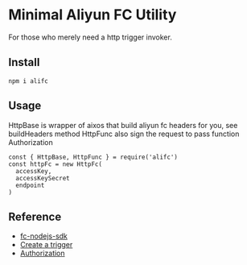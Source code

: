 Minimal Aliyun FC Utility
===

For those who merely need a http trigger invoker.

## Install
```
npm i alifc
```

## Usage

HttpBase is wrapper of aixos that build aliyun fc headers for you, see buildHeaders method
HttpFunc also sign the request to pass function Authorization 

```
const { HttpBase, HttpFunc } = require('alifc')
const httpFc = new HttpFc(
  accessKey,
  accessKeySecret
  endpoint
)
```

## Reference

- [fc-nodejs-sdk](https://github.com/aliyun/fc-nodejs-sdk)
- [Create a trigger](https://www.alibabacloud.com/help/doc-detail/74769.htm)
- [Authorization](https://www.alibabacloud.com/help/doc-detail/53252.html)